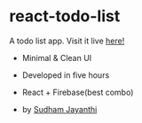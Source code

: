 # react-todo-list

A todo list app. Visit it live [here!](https://todo.sudham.tk)

- Minimal & Clean UI

- Developed in five hours 

- React + Firebase(best combo)

- by [Sudham Jayanthi](https://twitter.com/sudhamjayanthi)

